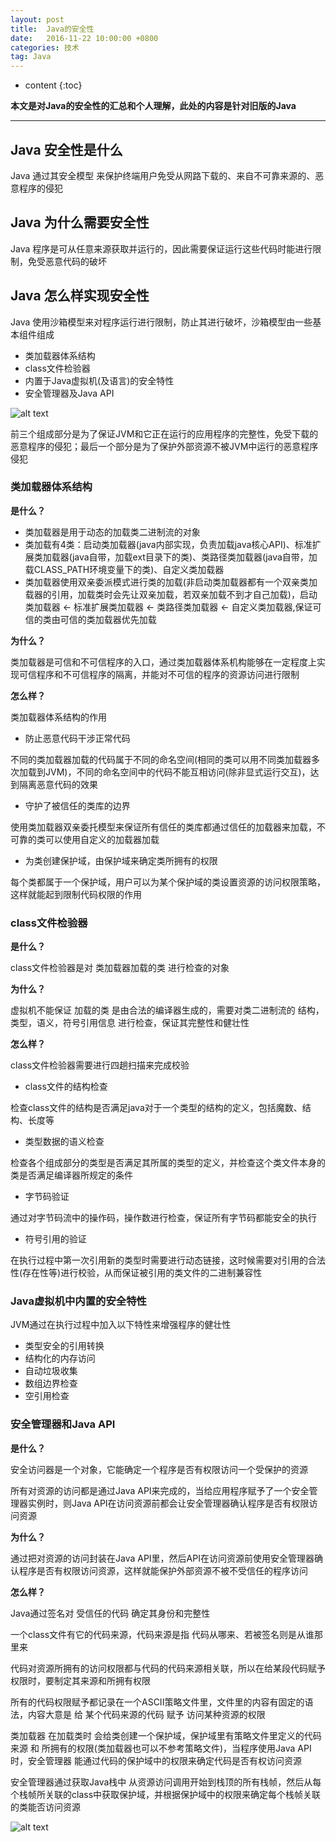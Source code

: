 ```yaml
---
layout: post
title:  Java的安全性
date:   2016-11-22 10:00:00 +0800
categories: 技术
tag: Java
---
```


* content
{:toc}


**本文是对Java的安全性的汇总和个人理解，此处的内容是针对旧版的Java**

***

## Java 安全性是什么

Java 通过其安全模型 来保护终端用户免受从网路下载的、来自不可靠来源的、恶意程序的侵犯

## Java 为什么需要安全性

Java 程序是可从任意来源获取并运行的，因此需要保证运行这些代码时能进行限制，免受恶意代码的破坏

## Java 怎么样实现安全性

Java 使用沙箱模型来对程序运行进行限制，防止其进行破坏，沙箱模型由一些基本组件组成

* 类加载器体系结构
* class文件检验器
* 内置于Java虚拟机(及语言)的安全特性
* 安全管理器及Java API

![alt text](../../../../styles/images/java_security.png)

前三个组成部分是为了保证JVM和它正在运行的应用程序的完整性，免受下载的恶意程序的侵犯；最后一个部分是为了保护外部资源不被JVM中运行的恶意程序侵犯

### 类加载器体系结构

**是什么？**

* 类加载器是用于动态的加载类二进制流的对象
* 类加载有4类：启动类加载器(java内部实现，负责加载java核心API)、标准扩展类加载器(java自带，加载ext目录下的类)、类路径类加载器(java自带，加载CLASS_PATH环境变量下的类)、自定义类加载器
* 类加载器使用双亲委派模式进行类的加载(非启动类加载器都有一个双亲类加载器的引用，加载类时会先让双亲加载，若双亲加载不到才自己加载)，启动类加载器 <- 标准扩展类加载器 <- 类路径类加载器 <- 自定义类加载器,保证可信的类由可信的类加载器优先加载

**为什么？**

类加载器是可信和不可信程序的入口，通过类加载器体系机构能够在一定程度上实现可信程序和不可信程序的隔离，并能对不可信的程序的资源访问进行限制

**怎么样？**

类加载器体系结构的作用

* 防止恶意代码干涉正常代码

不同的类加载器加载的代码属于不同的命名空间(相同的类可以用不同类加载器多次加载到JVM)，不同的命名空间中的代码不能互相访问(除非显式运行交互)，达到隔离恶意代码的效果

* 守护了被信任的类库的边界

使用类加载器双亲委托模型来保证所有信任的类库都通过信任的加载器来加载，不可靠的类可以使用自定义的加载器加载

* 为类创建保护域，由保护域来确定类所拥有的权限

每个类都属于一个保护域，用户可以为某个保护域的类设置资源的访问权限策略，这样就能起到限制代码权限的作用

### class文件检验器

**是什么？**

class文件检验器是对 类加载器加载的类 进行检查的对象

**为什么？**

虚拟机不能保证 加载的类 是由合法的编译器生成的，需要对类二进制流的 结构，类型，语义，符号引用信息 进行检查，保证其完整性和健壮性

**怎么样？**

class文件检验器需要进行四趟扫描来完成校验

* class文件的结构检查

检查class文件的结构是否满足java对于一个类型的结构的定义，包括魔数、结构、长度等

* 类型数据的语义检查

检查各个组成部分的类型是否满足其所属的类型的定义，并检查这个类文件本身的类是否满足编译器所规定的条件

* 字节码验证

通过对字节码流中的操作码，操作数进行检查，保证所有字节码都能安全的执行

* 符号引用的验证

在执行过程中第一次引用新的类型时需要进行动态链接，这时候需要对引用的合法性(存在性等)进行校验，从而保证被引用的类文件的二进制兼容性

### Java虚拟机中内置的安全特性

JVM通过在执行过程中加入以下特性来增强程序的健壮性

* 类型安全的引用转换
* 结构化的内存访问
* 自动垃圾收集
* 数组边界检查
* 空引用检查

### 安全管理器和Java API

**是什么？**

安全访问器是一个对象，它能确定一个程序是否有权限访问一个受保护的资源

所有对资源的访问都是通过Java API来完成的，当给应用程序赋予了一个安全管理器实例时，则Java API在访问资源前都会让安全管理器确认程序是否有权限访问资源

**为什么？**

通过把对资源的访问封装在Java API里，然后API在访问资源前使用安全管理器确认程序是否有权限访问资源，这样就能保护外部资源不被不受信任的程序访问

**怎么样？**

Java通过签名对 受信任的代码 确定其身份和完整性

一个class文件有它的代码来源，代码来源是指 代码从哪来、若被签名则是从谁那里来

代码对资源所拥有的访问权限都与代码的代码来源相关联，所以在给某段代码赋予权限时，要制定其来源和所拥有权限

所有的代码权限赋予都记录在一个ASCII策略文件里，文件里的内容有固定的语法，内容大意是 给 某个代码来源的代码 赋予 访问某种资源的权限

类加载器 在加载类时 会给类创建一个保护域，保护域里有策略文件里定义的代码来源 和 所拥有的权限(类加载器也可以不参考策略文件)，当程序使用Java API时，安全管理器 能通过代码的保护域中的权限来确定代码是否有权访问资源

安全管理器通过获取Java栈中 从资源访问调用开始到栈顶的所有栈帧，然后从每个栈帧所关联的class中获取保护域，并根据保护域中的权限来确定每个栈帧关联的类能否访问资源

![alt text](../../../../styles/images/java_access_permision_check.png)